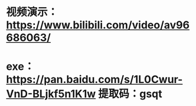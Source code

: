# 视频演示：https://www.bilibili.com/video/av96686063/
# exe：https://pan.baidu.com/s/1L0Cwur-VnD-BLjkf5n1K1w 提取码：gsqt
